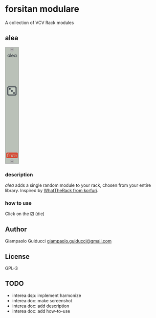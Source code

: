 # forsitan modulare

A collection of VCV Rack modules

## alea

![alea](img/alea.png)

### description

*alea* adds a single random module to your rack, chosen from your entire library. Inspired by [WhatTheRack from korfuri](https://github.com/korfuri/WhatTheRack).

### how to use

Click on the ⚂ (die)

## Author

Giampaolo Guiducci <giampaolo.guiducci@gmail.com>

## License

GPL-3

## TODO

- interea dsp: implement harmonize
- interea doc: make screenshot
- interea doc: add description
- interea doc: add how-to-use
